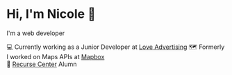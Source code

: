 # Hi, I'm Nicole 👋

I'm a web developer

💻  Currently working as a Junior Developer at [Love Advertising](https://github.com/love-advertising) 
🗺️  Formerly I worked on Maps APIs at [Mapbox](https://github.com/mapbox)  
🐙  [Recurse Center](https://github.com/recursecenter) Alumn  
